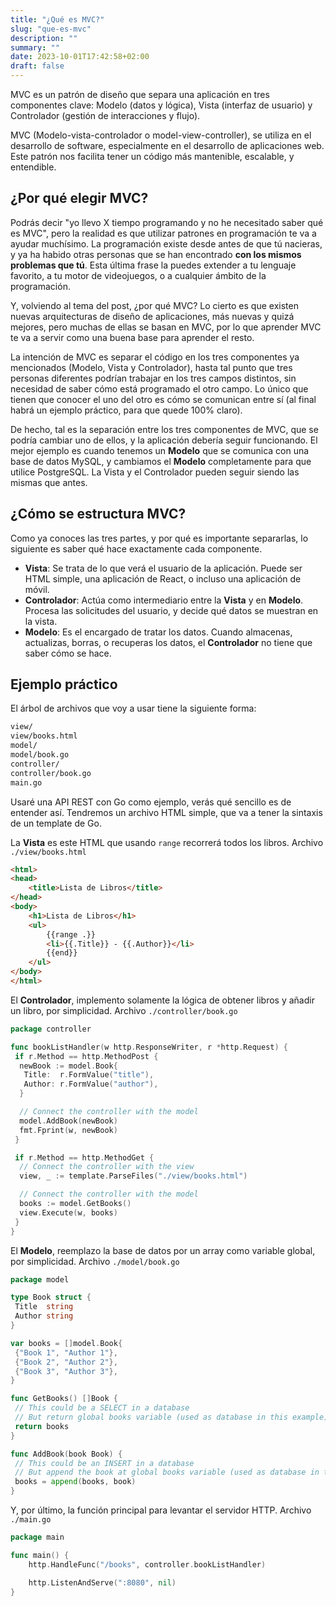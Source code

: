 ```yaml
---
title: "¿Qué es MVC?"
slug: "que-es-mvc"
description: ""
summary: ""
date: 2023-10-01T17:42:58+02:00
draft: false
---
```


MVC es un patrón de diseño que separa una aplicación en tres componentes clave: Modelo (datos y lógica), Vista (interfaz de usuario) y Controlador (gestión de interacciones y flujo).

MVC (Modelo-vista-controlador o model-view-controller), se utiliza en el desarrollo de software, especialmente en el desarrollo de aplicaciones web. Este patrón nos facilita tener un código más mantenible, escalable, y entendible.

## ¿Por qué elegir MVC?

Podrás decir "yo llevo X tiempo programando y no he necesitado saber qué es MVC", pero la realidad es que utilizar patrones en programación te va a ayudar muchísimo. La programación existe desde antes de que tú nacieras, y ya ha habido otras personas que se han encontrado **con los mismos problemas que tú**. Esta última frase la puedes extender a tu lenguaje favorito, a tu motor de videojuegos, o a cualquier ámbito de la programación.

Y, volviendo al tema del post, ¿por qué MVC? Lo cierto es que existen nuevas arquitecturas de diseño de aplicaciones, más nuevas y quizá mejores, pero muchas de ellas se basan en MVC, por lo que aprender MVC te va a servir como una buena base para aprender el resto.

La intención de MVC es separar el código en los tres componentes ya mencionados (Modelo, Vista y Controlador), hasta tal punto que tres personas diferentes podrían trabajar en los tres campos distintos, sin necesidad de saber cómo está programado el otro campo. Lo único que tienen que conocer el uno del otro es cómo se comunican entre sí (al final habrá un ejemplo práctico, para que quede 100% claro).

De hecho, tal es la separación entre los tres componentes de MVC, que se podría cambiar uno de ellos, y la aplicación debería seguir funcionando. El mejor ejemplo es cuando tenemos un **Modelo** que se comunica con una base de datos MySQL, y cambiamos el **Modelo** completamente para que utilice PostgreSQL. La Vista y el Controlador pueden seguir siendo las mismas que antes.

## ¿Cómo se estructura MVC?

Como ya conoces las tres partes, y por qué es importante separarlas, lo siguiente es saber qué hace exactamente cada componente.

- **Vista**: Se trata de lo que verá el usuario de la aplicación. Puede ser HTML simple, una aplicación de React, o incluso una aplicación de móvil.
- **Controlador**: Actúa como intermediario entre la **Vista** y en **Modelo**. Procesa las solicitudes del usuario, y decide qué datos se muestran en la vista.
- **Modelo**: Es el encargado de tratar los datos. Cuando almacenas, actualizas, borras, o recuperas los datos, el **Controlador** no tiene que saber cómo se hace.

## Ejemplo práctico

El árbol de archivos que voy a usar tiene la siguiente forma:

```sh
view/
view/books.html
model/
model/book.go
controller/
controller/book.go
main.go
```

Usaré una API REST con Go como ejemplo, verás qué sencillo es de entender así. Tendremos un archivo HTML simple, que va a tener la sintaxis de un template de Go.

La **Vista** es este HTML que usando `range` recorrerá todos los libros. Archivo `./view/books.html`

```html
<html>
<head>
    <title>Lista de Libros</title>
</head>
<body>
    <h1>Lista de Libros</h1>
    <ul>
        {{range .}}
        <li>{{.Title}} - {{.Author}}</li>
        {{end}}
    </ul>
</body>
</html>
```

El **Controlador**, implemento solamente la lógica de obtener libros y añadir un libro, por simplicidad. Archivo `./controller/book.go`

```go
package controller

func bookListHandler(w http.ResponseWriter, r *http.Request) {
 if r.Method == http.MethodPost {
  newBook := model.Book{
   Title:  r.FormValue("title"),
   Author: r.FormValue("author"),
  }

  // Connect the controller with the model
  model.AddBook(newBook)
  fmt.Fprint(w, newBook)
 }

 if r.Method == http.MethodGet {
  // Connect the controller with the view 
  view, _ := template.ParseFiles("./view/books.html")

  // Connect the controller with the model
  books := model.GetBooks()   
  view.Execute(w, books)
 }
}
```

El **Modelo**, reemplazo la base de datos por un array como variable global, por simplicidad. Archivo `./model/book.go`

```go
package model

type Book struct {
 Title  string
 Author string
}

var books = []model.Book{
 {"Book 1", "Author 1"},
 {"Book 2", "Author 2"},
 {"Book 3", "Author 3"},
}

func GetBooks() []Book {
 // This could be a SELECT in a database
 // But return global books variable (used as database in this example) 
 return books
}

func AddBook(book Book) {
 // This could be an INSERT in a database
 // But append the book at global books variable (used as database in this example) 
 books = append(books, book)
}
```

Y, por último, la función principal para levantar el servidor HTTP. Archivo `./main.go`

```go
package main

func main() {
    http.HandleFunc("/books", controller.bookListHandler)

    http.ListenAndServe(":8080", nil)
}
```
